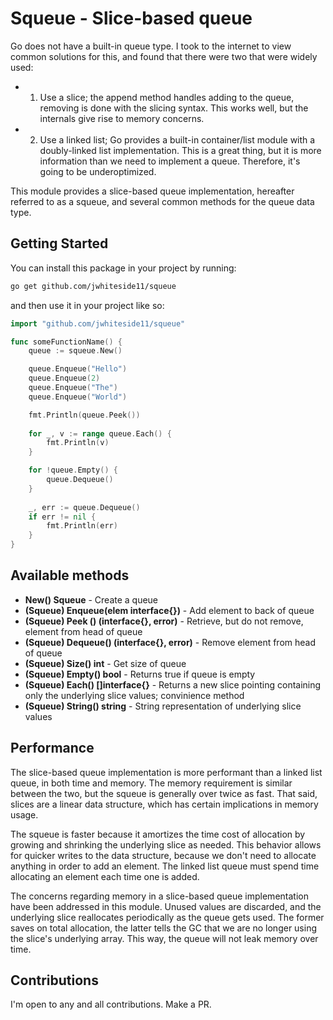# Squeue - Slice-based queue

Go does not have a built-in queue type. I took to the internet to view common solutions for this, and found that there were two that were widely used:
- 1) Use a slice; the append method handles adding to the queue, removing is done with the slicing syntax. This works well, but the internals give rise to memory concerns.
- 2) Use a linked list; Go provides a built-in container/list module with a doubly-linked list implementation. This is a great thing, but it is more information than we need to implement a queue. Therefore, it's going to be underoptimized.

This module provides a slice-based queue implementation, hereafter referred to as a squeue, and several common methods for the queue data type.

## Getting Started

You can install this package in your project by running:

```bash
go get github.com/jwhiteside11/squeue
```

and then use it in your project like so:

```go
import "github.com/jwhiteside11/squeue"

func someFunctionName() {
	queue := squeue.New()

	queue.Enqueue("Hello")
	queue.Enqueue(2)
	queue.Enqueue("The")
	queue.Enqueue("World")

	fmt.Println(queue.Peek())
	
	for _, v := range queue.Each() {
		fmt.Println(v)
	}

	for !queue.Empty() {
		queue.Dequeue()
	}
	
	_, err := queue.Dequeue()
	if err != nil {
		fmt.Println(err)
	}
}
```

## Available methods

- **New() Squeue** - Create a queue
- **(Squeue) Enqueue(elem interface{})** - Add element to back of queue
- **(Squeue) Peek () (interface{}, error)** - Retrieve, but do not remove, element from head of queue
- **(Squeue) Dequeue() (interface{}, error)** - Remove element from head of queue
- **(Squeue) Size() int** - Get size of queue
- **(Squeue) Empty() bool** - Returns true if queue is empty
- **(Squeue) Each() []interface{}** - Returns a new slice pointing containing only the underlying slice values; convinience method
- **(Squeue) String() string** - String representation of underlying slice values

## Performance

The slice-based queue implementation is more performant than a linked list queue, in both time and memory. The memory requirement is similar between the two, but the squeue is generally over twice as fast. That said, slices are a linear data structure, which has certain implications in memory usage.

The squeue is faster because it amortizes the time cost of allocation by growing and shrinking the underlying slice as needed. This behavior allows for quicker writes to the data structure, because we don't need to allocate anything in order to add an element. The linked list queue must spend time allocating an element each time one is added.

The concerns regarding memory in a slice-based queue implementation have been addressed in this module. Unused values are discarded, and the underlying slice reallocates periodically as the queue gets used. The former saves on total allocation, the latter tells the GC that we are no longer using the slice's underlying array. This way, the queue will not leak memory over time.

## Contributions

I'm open to any and all contributions. Make a PR.

